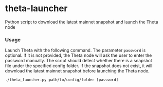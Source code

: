 # theta-launcher

Python script to download the latest mainnet snapshot and launch the Theta node

### Usage

Launch Theta with the following command. The parameter `password` is optional. If it is not provided, the Theta node will ask the user to enter the password manually. The script should detect whether there is a snapshot file under the specified config folder. If the snapshot does not exist, it will download the latest mainnet snapshot before launching the Theta node.

```
./theta_launcher.py path/to/config/folder [password]
```
